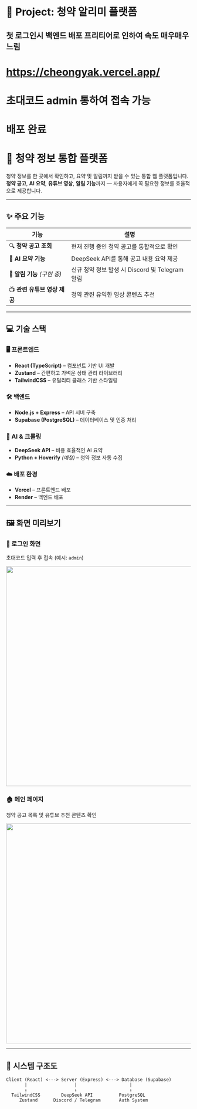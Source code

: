 # 📌 Project: 청약 알리미 플랫폼
 ## 첫 로그인시 백엔드 배포 프리티어로 인하여 속도 매우매우 느림
 # https://cheongyak.vercel.app/
 # 초대코드 admin 통하여 접속 가능
 # 배포 완료

# 🏡 청약 정보 통합 플랫폼

청약 정보를 한 곳에서 확인하고, 요약 및 알림까지 받을 수 있는 통합 웹 플랫폼입니다.  
**청약 공고**, **AI 요약**, **유튜브 영상**, **알림 기능**까지 — 사용자에게 꼭 필요한 정보를 효율적으로 제공합니다.

---

## ✨ 주요 기능

| 기능 | 설명 |
|------|------|
| 🔍 **청약 공고 조회** | 현재 진행 중인 청약 공고를 통합적으로 확인 |
| 🧠 **AI 요약 기능** | DeepSeek API를 통해 공고 내용 요약 제공 |
| 🔔 **알림 기능** *(구현 중)* | 신규 청약 정보 발생 시 Discord 및 Telegram 알림 |
| 📺 **관련 유튜브 영상 제공** | 청약 관련 유익한 영상 콘텐츠 추천 |

---

## 💻 기술 스택

### 🖥️ 프론트엔드
- **React (TypeScript)** – 컴포넌트 기반 UI 개발
- **Zustand** – 간편하고 가벼운 상태 관리 라이브러리
- **TailwindCSS** – 유틸리티 클래스 기반 스타일링

### 🛠️ 백엔드
- **Node.js + Express** – API 서버 구축
- **Supabase (PostgreSQL)** – 데이터베이스 및 인증 처리

### 🤖 AI & 크롤링
- **DeepSeek API** – 비용 효율적인 AI 요약
- **Python + Hoverify** *(예정)* – 청약 정보 자동 수집

### ☁️ 배포 환경
- **Vercel** – 프론트엔드 배포
- **Render** – 백엔드 배포

---

## 🖼️ 화면 미리보기

### 🔑 로그인 화면  
초대코드 입력 후 접속 (예시: `admin`)

<img src="https://user-images.githubusercontent.com/your-image-login.png" width="600"/>

### 🏠 메인 페이지  
청약 공고 목록 및 유튜브 추천 콘텐츠 확인

<img src="https://user-images.githubusercontent.com/your-image-main.png" width="600"/>

---

## 🧩 시스템 구조도

```plaintext
Client (React) <---> Server (Express) <---> Database (Supabase)
       |                  |                    |
       ↓                  ↓                    ↓
  TailwindCSS        DeepSeek API          PostgreSQL
     Zustand      Discord / Telegram       Auth System
